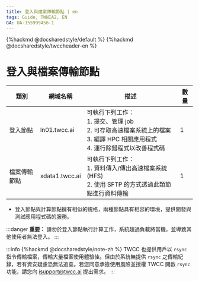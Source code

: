 ```yaml
---
title: 登入與檔案傳輸節點 | en
tags: Guide, TWNIA2, EN
GA: UA-155999456-1
---
```


{%hackmd @docsharedstyle/default %}
{%hackmd @docsharedstyle/twccheader-en %}

# 登入與檔案傳輸節點


| 類別 | 網域名稱 | 描述 |數量 |
| -------- | -------- | -------- | -------- |
| 登入節點     | ln01.twcc.ai     | 可執行下列工作：<br>1. 提交、管理 job<br>2. 可存取高速檔案系統上的檔案<br>3. 編譯 HPC 相關應用程式<br>4. 運行除錯程式以改善程式碼     |1   |
| 檔案傳輸節點     | xdata1.twcc.ai     | 可執行下列工作：<br>1. 資料傳入/傳出高速檔案系統 (HFS)<br>2. 使用 SFTP 的方式透過此類節點進行資料傳輸  |1    |


- 登入節點與計算節點擁有相似的規格，兩種節點具有相容的環境，提供開發與測試應用程式碼的服務。

:::danger
<i class="fa fa-exclamation-triangle fa-20" aria-hidden="true"></i> **重要：** 請勿於登入節點執行計算工作，系統超過負載將當機，並導致其他使用者無法登入。
:::

:::info
{%hackmd @docsharedstyle/note-zh %}
TWCC 也提供用戶以 `rsync` 指令傳輸檔案，傳輸大量檔案使用體驗佳。但由於系統無提供 `rsync` 之傳輸紀錄，若有資安疑慮恐無法追查。若您同意承擔使用風險並授權 TWCC 開啟 `rsync` 功能，請您向 <ins><a href="isupport@twcc.ai"></a>isupport@twcc.ai</ins> 提出需求。
:::


